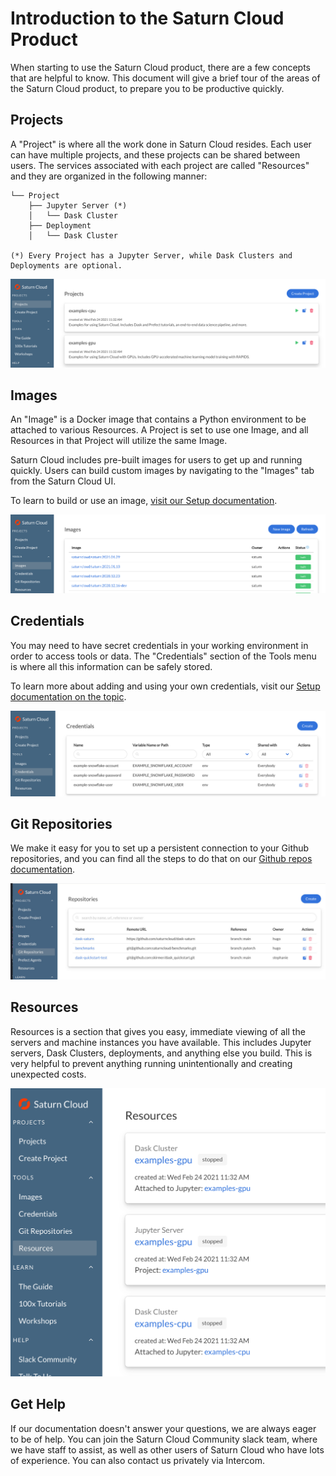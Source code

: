 # Introduction to the Saturn Cloud Product

When starting to use the Saturn Cloud product, there are a few concepts that are helpful to know. This document will give a brief tour of the areas of the Saturn Cloud product, to prepare you to be productive quickly.

## Projects

A "Project" is where all the work done in Saturn Cloud resides. Each user can have multiple projects, and these projects can be shared between users. The services associated with each project are called "Resources" and they are organized in the following manner:

```
└── Project
    ├── Jupyter Server (*)
    │   └── Dask Cluster
    ├── Deployment
    │   └── Dask Cluster

(*) Every Project has a Jupyter Server, while Dask Clusters and Deployments are optional.
```
<img src="/images/docs/project_ui.png" alt="Screenshot of Saturn Cloud Projects page" class="doc-image">

## Images

An "Image" is a Docker image that contains a Python environment to be attached to various Resources. A Project is set to use one Image, and all Resources in that Project will utilize the same Image.

Saturn Cloud includes pre-built images for users to get up and running quickly. Users can build custom images by navigating to the "Images" tab from the Saturn Cloud UI.

To learn to build or use an image, [visit our Setup documentation](<docs/Using Saturn Cloud/images.md>).


<img src="/images/docs/images_ui.png" alt="Screenshot of Saturn Cloud Images page" class="doc-image">


## Credentials

You may need to have secret credentials in your working environment in order to access tools or data. The "Credentials" section of the Tools menu is where all this information can be safely stored.

To learn more about adding and using your own credentials, visit our [Setup documentation on the topic](<docs/Using Saturn Cloud/credentials.md>).


<img src="/images/docs/creds_ui.png" alt="Screenshot of Saturn Cloud Credentials page" class="doc-image">

## Git Repositories

We make it easy for you to set up a persistent connection to your Github repositories, and you can find all the steps to do that on our [Github repos documentation](<docs/Using Saturn Cloud/gitrepo.md>).

<img src="/images/docs/repos3.jpg" alt="Screenshot of Saturn Cloud Repositories page" class="doc-image">


## Resources

Resources is a section that gives you easy, immediate viewing of all the servers and machine instances you have available. This includes Jupyter servers, Dask Clusters, deployments, and anything else you build. This is very helpful to prevent anything running unintentionally and creating unexpected costs.

<img src="/images/docs/resources_ui.png" alt="Screenshot of Saturn Cloud Resources page" class="doc-image">

## Get Help

If our documentation doesn't answer your questions, we are always eager to be of help. You can join the Saturn Cloud Community slack team, where we have staff to assist, as well as other users of Saturn Cloud who have lots of experience. You can also contact us privately via Intercom.
